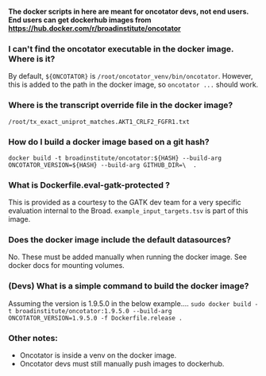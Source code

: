 
**The docker scripts in here are meant for oncotator devs, not end users.  End users can get dockerhub images from https://hub.docker.com/r/broadinstitute/oncotator**

### I can't find the oncotator executable in the docker image.  Where is it?

By default, ``${ONCOTATOR}`` is ``/root/oncotator_venv/bin/oncotator``.  However, this is added to the path in the docker image, so ``oncotator ...`` should work.

### Where is the transcript override file in the docker image?

``/root/tx_exact_uniprot_matches.AKT1_CRLF2_FGFR1.txt``

### How do I build a docker image based on a git hash?
``docker build -t broadinstitute/oncotator:${HASH} --build-arg ONCOTATOR_VERSION=${HASH} --build-arg GITHUB_DIR=\  .``

### What is Dockerfile.eval-gatk-protected ? 

This is provided as a courtesy to the GATK dev team for a very specific evaluation internal to the Broad.  ``example_input_targets.tsv`` is part of this image.

### Does the docker image include the default datasources?

No.  These must be added manually when running the docker image.  See docker docs for mounting volumes.

### (Devs) What is a simple command to build the docker image?
Assuming the version is 1.9.5.0 in the below example....
``sudo docker build -t broadinstitute/oncotator:1.9.5.0 --build-arg ONCOTATOR_VERSION=1.9.5.0 -f Dockerfile.release . ``

### Other notes:
- Oncotator is inside a venv on the docker image.
- Oncotator devs must still manually push images to dockerhub. 